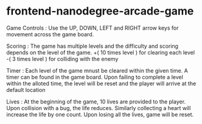 frontend-nanodegree-arcade-game
===============================
Game Controls :
Use the UP, DOWN, LEFT and RIGHT arrow keys for movement across the game board.

Scoring :
The game has multiple levels and the difficulty and scoring depends on the level of the game.
+( 10 times level ) for clearing each level
-( 3 times level ) for colliding with the enemy

Timer :
Each level of the game mnust be cleared within the given time. A timer can be found in the game board.
Upon failing to complete a level within the alloted time, the level will be reset and the player will arrive at the default location

Lives :
At the beginning of the game, 10 lives are provided to the player. Upon collision with a bug, the life reduces.
Similarly collecting a heart will increase the life by one count.
Upon losing all the lives, game will be reset.
